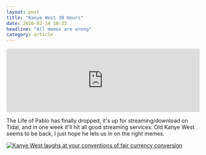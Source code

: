 ```yaml
---
layout: post
title: "Kanye West 30 Hours"
date: 2016-02-14 10:33
headline: "All memes are wrong"
category: article
---
```


<iframe width="100%" height="166" scrolling="no" frameborder="no" src="https://w.soundcloud.com/player/?url=https%3A//api.soundcloud.com/tracks/246700455&amp;color=ff5500&amp;auto_play=false&amp;hide_related=false&amp;show_comments=true&amp;show_user=true&amp;show_reposts=false"></iframe>

The Life of Pablo has finally dropped, it's up for streaming/download on Tidal, and in one week it'll hit all good streaming services. Old Kanye West seems to be back, I just hope he lets us in on the right memes.

[![Kanye West laughs at your conventions of fair currency conversion](/images/static/MG8vpPd.png)](https://kanyewest.tidal.com)
